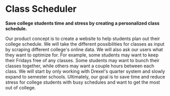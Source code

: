 # Class Scheduler

**Save college students time and stress by creating a personalized class schedule.**

Our product concept is to create a website to help students plan out their college schedule. We will take the different possibilities for classes as input by scraping different college's online data. We will also ask our users what they want to optimize for. For example, some students may want to keep their Fridays free of any classes. Some students may want to bunch their classes together, while others may want a couple hours between each class. We will start by only working with Drexel's quarter system and slowly expand to semester schools. Ultimately, our goal is to save time and reduce stress for college students with busy schedules and want to get the most out of college.